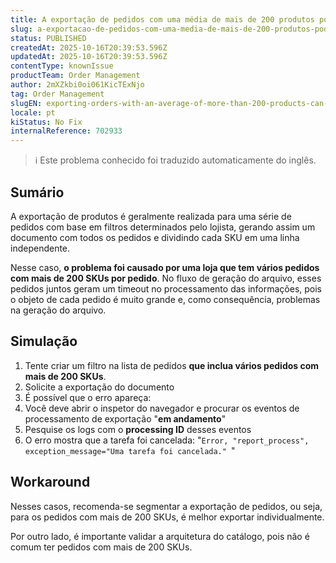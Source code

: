 ```yaml
---
title: A exportação de pedidos com uma média de mais de 200 produtos pode gerar um tempo limite no processo de geração de arquivos
slug: a-exportacao-de-pedidos-com-uma-media-de-mais-de-200-produtos-pode-gerar-um-tempo-limite-no-processo-de-geracao-de-arquivos
status: PUBLISHED
createdAt: 2025-10-16T20:39:53.596Z
updatedAt: 2025-10-16T20:39:53.596Z
contentType: knownIssue
productTeam: Order Management
author: 2mXZkbi0oi061KicTExNjo
tag: Order Management
slugEN: exporting-orders-with-an-average-of-more-than-200-products-can-give-a-timeout-in-the-file-generation-process
locale: pt
kiStatus: No Fix
internalReference: 702933
---
```


>ℹ️ Este problema conhecido foi traduzido automaticamente do inglês.

## Sumário


A exportação de produtos é geralmente realizada para uma série de pedidos com base em filtros determinados pelo lojista, gerando assim um documento com todos os pedidos e dividindo cada SKU em uma linha independente.

Nesse caso, **o problema foi causado por uma loja que tem vários pedidos com mais de 200 SKUs por pedido**. No fluxo de geração do arquivo, esses pedidos juntos geram um timeout no processamento das informações, pois o objeto de cada pedido é muito grande e, como consequência, problemas na geração do arquivo.
## Simulação



1. Tente criar um filtro na lista de pedidos **que inclua vários pedidos com mais de 200 SKUs**.
2. Solicite a exportação do documento
3. É possível que o erro apareça:
  1. Você deve abrir o inspetor do navegador e procurar os eventos de processamento de exportação "**em andamento**"
  2. Pesquise os logs com o **processing ID** desses eventos
  3. O erro mostra que a tarefa foi cancelada: "`Error, "report_process", exception_message="Uma tarefa foi cancelada." `"
## Workaround


Nesses casos, recomenda-se segmentar a exportação de pedidos, ou seja, para os pedidos com mais de 200 SKUs, é melhor exportar individualmente.

Por outro lado, é importante validar a arquitetura do catálogo, pois não é comum ter pedidos com mais de 200 SKUs.



